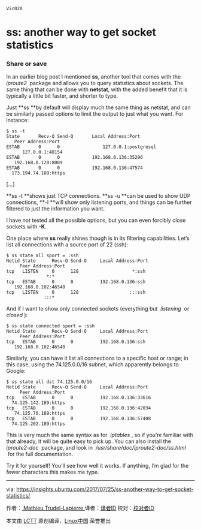     Vic020

ss: another way to get socket statistics
============================================================

### Share or save

In an earlier blog post I mentioned **ss**, another tool that comes with the  _iproute2_  package and allows you to query statistics about sockets. The same thing that can be done with **netstat**, with the added benefit that it is typically a little bit faster, and shorter to type.

Just **ss **by default will display much the same thing as netstat, and can be similarly passed options to limit the output to just what you want. For instance:

```
$ ss -t
State       Recv-Q Send-Q       Local Address:Port                        Peer Address:Port
ESTAB       0      0                127.0.0.1:postgresql                     127.0.0.1:48154
ESTAB       0      0            192.168.0.136:35296                      192.168.0.120:8009
ESTAB       0      0            192.168.0.136:47574                     173.194.74.189:https
```

[…]

**ss -t **shows just TCP connections. **ss -u **can be used to show UDP connections, **-l **will show only listening ports, and things can be further filtered to just the information you want.

I have not tested all the possible options, but you can even forcibly close sockets with **-K**.

One place where **ss** really shines though is in its filtering capabilities. Let’s list all connections with a source port of 22 (ssh):

```
$ ss state all sport = :ssh
Netid State      Recv-Q Send-Q     Local Address:Port                      Peer Address:Port
tcp   LISTEN     0      128                    *:ssh                                  *:*
tcp   ESTAB      0      0          192.168.0.136:ssh                      192.168.0.102:46540
tcp   LISTEN     0      128                   :::ssh                                 :::*
```

And if I want to show only connected sockets (everything but  _listening_  or  _closed_ ):

```
$ ss state connected sport = :ssh
Netid State      Recv-Q Send-Q     Local Address:Port                      Peer Address:Port
tcp   ESTAB      0      0          192.168.0.136:ssh                      192.168.0.102:46540
```

Similarly, you can have it list all connections to a specific host or range; in this case, using the 74.125.0.0/16 subnet, which apparently belongs to Google:

```
$ ss state all dst 74.125.0.0/16
Netid State      Recv-Q Send-Q     Local Address:Port                      Peer Address:Port
tcp   ESTAB      0      0          192.168.0.136:33616                   74.125.142.189:https
tcp   ESTAB      0      0          192.168.0.136:42034                    74.125.70.189:https
tcp   ESTAB      0      0          192.168.0.136:57408                   74.125.202.189:https
```

This is very much the same syntax as for  _iptables_ , so if you’re familiar with that already, it will be quite easy to pick up. You can also install the  _iproute2-doc_  package, and look in  _/usr/share/doc/iproute2-doc/ss.html_  for the full documentation.

Try it for yourself! You’ll see how well it works. If anything, I’m glad for the fewer characters this makes me type.

--------------------------------------------------------------------------------

via: https://insights.ubuntu.com/2017/07/25/ss-another-way-to-get-socket-statistics/

作者：[ Mathieu Trudel-Lapierre  ][a]
译者：[译者ID](https://github.com/译者ID)
校对：[校对者ID](https://github.com/校对者ID)

本文由 [LCTT](https://github.com/LCTT/TranslateProject) 原创编译，[Linux中国](https://linux.cn/) 荣誉推出

[a]:https://insights.ubuntu.com/author/mathieu-trudel-lapierre/
[1]:https://insights.ubuntu.com/author/mathieu-trudel-lapierre/
